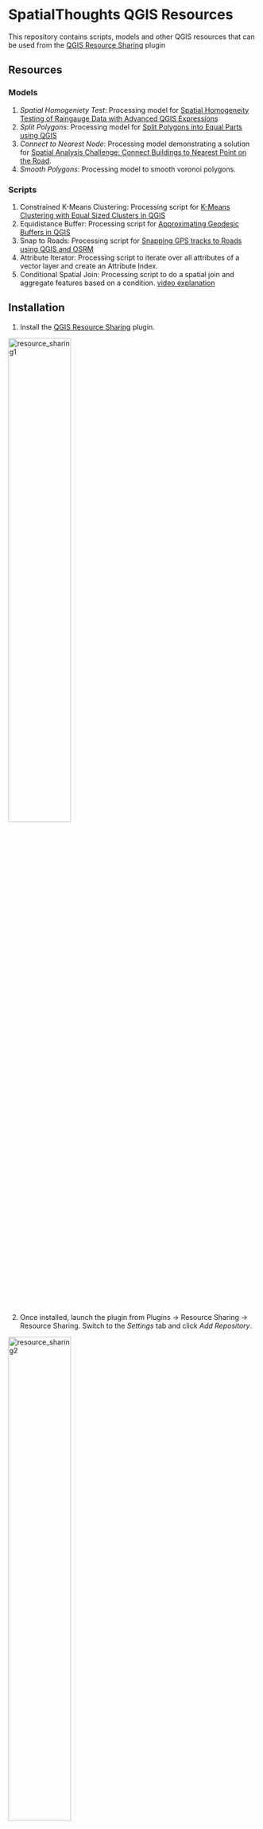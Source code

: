 # SpatialThoughts QGIS Resources

This repository contains scripts, models and other QGIS resources that can be used from the [QGIS Resource Sharing](https://plugins.qgis.org/plugins/qgis_resource_sharing/) plugin

## Resources

### Models

1. *Spatial Homogeniety Test*: Processing model for [Spatial Homogeneity Testing of Raingauge Data with Advanced QGIS Expressions](https://spatialthoughts.com/2020/11/26/spatial-homogeneity-testing-qgis/)
2. *Split Polygons*: Processing model for [Split Polygons into Equal Parts using QGIS](https://spatialthoughts.com/2021/06/12/split-polygons-qgis/)
3. *Connect to Nearest Node*: Processing model demonstrating a solution for [Spatial Analysis Challenge: Connect Buildings to Nearest Point on the Road](https://www.youtube.com/watch?v=7V8-JaiABTQ).
4. *Smooth Polygons*: Processing model to smooth voronoi polygons.

### Scripts

1. Constrained K-Means Clustering: Processing script for [K-Means Clustering with Equal Sized Clusters in QGIS](https://spatialthoughts.com/2021/01/31/equal-sized-kmeans-qgis/)
2. Equidistance Buffer: Processing script for [Approximating Geodesic Buffers in QGIS](https://spatialthoughts.com/2019/04/05/geodesic-buffers-in-qgis/)
3. Snap to Roads: Processing script for [Snapping GPS tracks to Roads using QGIS and OSRM](https://spatialthoughts.com/2020/02/22/snap-to-roads-qgis-and-osrm/)
4. Attribute Iterator: Processing script to iterate over all attributes of a vector layer and create an Attribute Index.
5. Conditional Spatial Join: Processing script to do a spatial join and aggregate features based on a condition. [video explanation](https://www.youtube.com/watch?v=qpiFT8UHhwM)

   
## Installation

1. Install the [QGIS Resource Sharing](https://plugins.qgis.org/plugins/qgis_resource_sharing/) plugin. 
<img width="50%" alt="resource_sharing1" src="https://user-images.githubusercontent.com/5227506/121690798-eeef9e00-cae3-11eb-8f33-9995d50fae04.png">

2. Once installed, launch the plugin from Plugins &rarr; Resource Sharing &rarr; Resource Sharing. Switch to the *Settings* tab and click *Add Repository*.
  <img width="50%" alt="resource_sharing2" src="https://user-images.githubusercontent.com/5227506/121691047-2d855880-cae4-11eb-82e7-edaa29ab7916.png">

3. Name the repositry as `Spatial Thoughts Resources` and enter the URL as `https://github.com/spatialthoughts/qgis-resource-sharing.git`
<img width="50%" alt="resource_sharing3" src="https://user-images.githubusercontent.com/5227506/121691160-50b00800-cae4-11eb-9a55-c679d7b9a73e.png">

4. Switch to the *All Collections* tab and search for `SpatialThoughts`. Once you find the collection, click *Install*.

<img width="50%" alt="resource_sharing4" src="https://user-images.githubusercontent.com/5227506/121691168-5279cb80-cae4-11eb-9755-61fe2d7c4be5.png">

5. Once installed, you will see new *Models* and *Scripts* in your Processing Toolbox.
  <img width="50%" alt="resource_sharing5" src="https://user-images.githubusercontent.com/5227506/121691179-54438f00-cae4-11eb-8452-5bd6631662aa.png">

